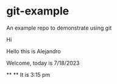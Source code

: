 # git-example
An example repo to demonstrate using git

Hi

Hello this is Alejandro 

Welcome, today is 7/18/2023

** 
**
It is 3:15 pm